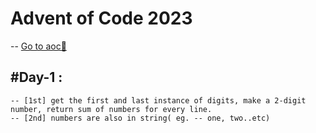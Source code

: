 # Advent of Code 2023 
-- [Go to aoc🚀](https://adventofcode.com/2023)

## #Day-1 :
    -- [1st] get the first and last instance of digits, make a 2-digit number, return sum of numbers for every line.
    -- [2nd] numbers are also in string( eg. -- one, two..etc)